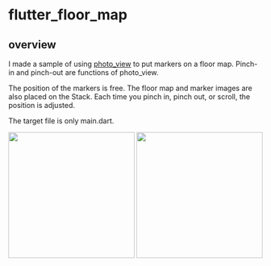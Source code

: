 # flutter_floor_map

## overview
I made a sample of using [photo_view](https://pub.dev/packages/photo_view) to put markers on a floor map. Pinch-in and pinch-out are functions of photo_view.  

The position of the markers is free. The floor map and marker images are also placed on the Stack. Each time you pinch in, pinch out, or scroll, the position is adjusted.  

The target file is only main.dart.  

<img src="https://user-images.githubusercontent.com/4780752/123290767-80cbc200-d54c-11eb-9367-e6644277c84a.PNG" width="250" />  <img src="https://user-images.githubusercontent.com/4780752/123290756-7d383b00-d54c-11eb-8be5-37f8a95e617e.PNG" width="250" />
